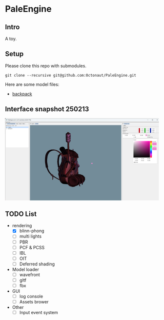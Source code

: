 # PaleEngine

## Intro

A toy.

## Setup

Please clone this repo with submodules.
```shell
git clone --recursive git@github.com:0ctonaut/PaleEngine.git
```

Here are some model files:
+ [backpack](https://learnopengl.com/data/models/backpack.zip)

## Interface snapshot 250213

![](github/interface250213.png)


## TODO List

+ rendering
  + [X] blinn-phong
  + [ ] multi lights
  + [ ] PBR
  + [ ] PCF & PCSS
  + [ ] IBL
  + [ ] OIT
  + [ ] Deferred shading

+ Model loader
  + [ ] wavefront
  + [ ] gltf
  + [ ] fbx

+ GUI
  + [ ] log console
  + [ ] Assets brower

+ Other
  + [ ] Input event system